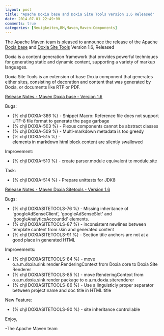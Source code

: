 ```yaml
---
layout: post
title: "Apache Doxia base and Doxia Site Tools Version 1.6 Released"
date: 2014-07-01 22:49:00
comments: true
categories: [Neuigkeiten,BM,Maven,Maven-Components]
---
```

The Apache Maven team is pleased to announce the release of the 
[Apache Doxia base](http://maven.apache.org/doxia/doxia/)
 and [Doxia Site Tools](http://maven.apache.org/doxia/doxia-sitetools/) Version 1.6, 
Released

Doxia is a content generation framework that provides powerful techniques for 
generating static and dynamic content, supporting a variety of markup 
languages.

Doxia Site Tools is an extension of base Doxia component that generates either 
sites, consisting of decoration and content that was generated by Doxia, or 
documents like RTF or PDF.

<!-- more -->

[Release Notes - Maven Doxia base - Version 1.6](http://jira.codehaus.org/secure/ReleaseNote.jspa?projectId=10780&styleName=Html&version=19820)

Bugs:

 * {% chjl DOXIA-386 %} - Snippet Macro:  Reference file does not support UTF-8 file format to generate the page garbage
 * {% chjl DOXIA-503 %} - Plexus components cannot be abstract classes
 * {% chjl DOXIA-509 %} - Multi-markdown metadata is too greedy
 * {% chjl DOXIA-515 %} - <div> elements in markdown html block content are silently swallowed 

Improvement:

 * {% chjl DOXIA-510 %} - create parser.module equivalent to module.site

Task:

 * {% chjl DOXIA-514 %} - Prepare unittests for JDK8


[Release Notes - Maven Doxia Sitetools - Version 1.6 ](http://jira.codehaus.org/secure/ReleaseNote.jspa?projectId=11624&styleName=Html&version=19925)

Bugs:

 * {% chjl DOXIASITETOOLS-76 %} - Missing inheritance of 'googleAdSenseClient', 'googleAdSenseSlot' and 'googleAnalyticsAccountId' elements.
 * {% chjl DOXIASITETOOLS-87 %} - inconsistent newlines between template content 
from skin and generated content
 * {% chjl DOXIASITETOOLS-91 %} - Section title anchors are not at a good place in generated HTML

Improvements:

 * {% chjl DOXIASITETOOLS-84 %} - move o.a.m.doxia.sink.render.RenderingContext from Doxia core to Doxia Site Renderer
 * {% chjl DOXIASITETOOLS-85 %} - move RenderingContext from o.a.m.doxia.sink.render package to o.a.m.doxia.siterenderer
 * {% chjl DOXIASITETOOLS-86 %} - Use a linguisticly proper separator between project name and doc title in HTML title

New Feature:

 * {% chjl DOXIASITETOOLS-90 %} - site inheritance controllable

Enjoy,

-The Apache Maven team

